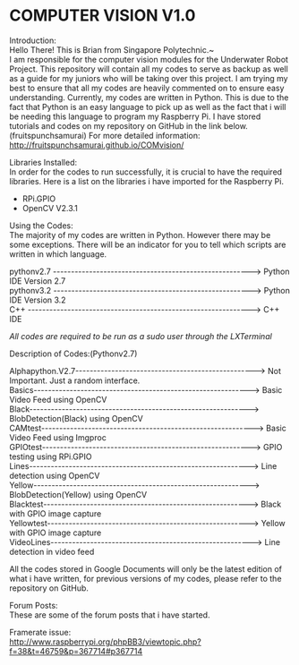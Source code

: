 COMPUTER VISION                                           V1.0
============================================================================== 
Introduction: <br>
Hello There! This is Brian from Singapore Polytechnic.~  
I am responsible for the computer vision modules for the Underwater Robot Project. This repository will contain all my codes to serve as backup as well as a guide for my juniors who will be taking over this project. I am trying my best to ensure that all my codes are heavily commented on to ensure easy understanding. Currently, my codes are written in Python. This is due to the fact that Python is an easy language to pick up as well as the fact that i will be needing this language to program my Raspberry Pi. I have stored tutorials and codes on my repository on GitHub in the link below.(fruitspunchsamurai) 
For more detailed information: 
http://fruitspunchsamurai.github.io/COMvision/ 
  
Libraries Installed:<br> 
In order for the codes to run successfully, it is crucial to have the required libraries. Here is a list on the libraries i have imported for the Raspberry Pi. 
 
- RPi.GPIO
- OpenCV V2.3.1 

Using the Codes: <br>
The majority of my codes are written in Python. However there may be some exceptions. There will be an indicator for you to tell which scripts are written in which language.  
 
pythonv2.7 -------------------------------------------------------> Python IDE Version 2.7 <br>
pythonv3.2 -------------------------------------------------------> Python IDE Version 3.2 <br>
C++ --------------------------------------------------------------> C++ IDE <br>
 
*All codes are required to be run as a sudo user through the LXTerminal*

Description of Codes:(Pythonv2.7) 

Alphapython.V2.7--------------------------------------------------> Not Important. Just a random interface.<br>
Basics------------------------------------------------------------> Basic Video Feed using OpenCV<br>
Black-------------------------------------------------------------> BlobDetection(Black) using OpenCV<br>
CAMtest-----------------------------------------------------------> Basic Video Feed using Imgproc<br>
GPIOtest----------------------------------------------------------> GPIO testing using RPi.GPIO<br>
Lines-------------------------------------------------------------> Line detection using OpenCV<br>
Yellow------------------------------------------------------------> BlobDetection(Yellow) using OpenCV<br>
Blacktest---------------------------------------------------------> Black with GPIO image capture<br>
Yellowtest--------------------------------------------------------> Yellow with GPIO image capture<br>
VideoLines--------------------------------------------------------> Line detection in video feed<br>

 
All the codes stored in Google Documents will only be the latest edition of what i have written, for previous versions of my codes, please refer to the repository on GitHub.  
 
Forum Posts: <br>
These are some of the forum posts that i have started. 
 
Framerate issue: <br>
http://www.raspberrypi.org/phpBB3/viewtopic.php?f=38&t=46759&p=367714#p367714




